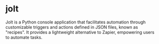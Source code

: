 # jolt
Jolt is a Python console application that facilitates automation through customizable triggers and actions defined in JSON files, known as "recipes". It provides a lightweight alternative to Zapier, empowering users to automate tasks.

